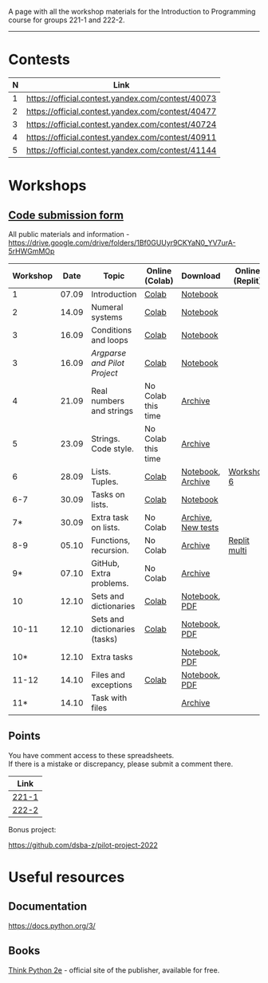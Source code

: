 A page with all the workshop materials for the Introduction to Programming course for groups 221-1 and 222-2.

-----

# Contests

| N | Link |
|---|------|
| 1 | https://official.contest.yandex.com/contest/40073 |
| 2 | https://official.contest.yandex.com/contest/40477 |
| 3 | https://official.contest.yandex.com/contest/40724 |
| 4 | https://official.contest.yandex.com/contest/40911 |
| 5 | https://official.contest.yandex.com/contest/41144 |


# Workshops

## [**Code submission form**][codeform]

All public materials and information - https://drive.google.com/drive/folders/1Bf0GUUyr9CKYaN0_YV7urA-5rHWGmMOp


| Workshop |  Date |           Topic              |      Online (Colab)       |     Download                                  |  Online (Replit)       |
|----------|-------|------------------------------|---------------------------|-----------------------------------------------|------------------------|
| 1        | 07.09 | Introduction                 |     [Colab][w1colab]      | [Notebook][w1dl]                              |                        | 
| 2        | 14.09 | Numeral systems              |    [Colab][w2_num_colab]  | [Notebook][w2_num_dl]                         |                        | 
| 3        | 16.09 | Conditions and loops         |    [Colab][w2_if_colab]   | [Notebook][w2_if_dl]                          |                        | 
| 3        | 16.09 | *Argparse and Pilot Project* |[Colab][w2_argparse_colab] | [Notebook][w2_argparse_dl]                    |                        | 
| 4        | 21.09 | Real numbers and strings     |    No Colab this time     | [Archive][w3_strings_dl]                      |                        | 
| 5        | 23.09 | Strings. Code style.         |    No Colab this time     | [Archive][w3_strings2_dl]                     |                        | 
| 6        | 28.09 | Lists. Tuples.               |      [Colab][w4_1_cl]     | [Notebook][w4_1_dl], [Archive][w4_py]         | [Workshop 6][w4_1_r]   |
| 6-7      | 30.09 | Tasks on lists.              |      [Colab][w4_2_cl]     | [Notebook][w4_2_dl]                           |                        |
| 7*       | 30.09 | Extra task on lists.         |      No Colab             | [Archive][w4_extra], [New tests][w4_newtest]  |                        | 
| 8-9      | 05.10 | Functions, recursion.        |      No Colab             | [Archive][w8]                                 |  [Replit multi][w8_r]  |
| 9*       | 07.10 | GitHub, Extra problems.      |      No Colab             | [Archive][w9p]                                |                        |
| 10       | 12.10 | Sets and dictionaries        |      [Colab][w10c]        | [Notebook][w10], [PDF][w10pdf]                |                        | 
| 10-11    | 12.10 | Sets and dictionaries (tasks)|      [Colab][w11c]        | [Notebook][w11], [PDF][w11pdf]                |                        | 
| 10*      | 12.10 | Extra tasks                  |                           | [Notebook][w10ei], [PDF][w10ep]               |                        | 
| 11-12    | 14.10 | Files and exceptions         |      [Colab][w12c]        | [Notebook][w12i], [PDF][w12pdf]               |                        | 
| 11*      | 14.10 | Task with files              |                           | [Archive][w11pil]                             |                        |

## Points

You have comment access to these spreadsheets.  
If there is a mistake or discrepancy, please submit a comment there.

| Link |
|-------------|
| [221-1](https://docs.google.com/spreadsheets/d/1pDm5pkMTnfvrxfvwpoZlaRLNKfc4i2HQIh3_QKPg6V4/edit?usp=sharing) |
| [222-2](https://docs.google.com/spreadsheets/d/1WbA4aTaWqT_baaN8CiEEkIb0UTLmVJp1ObLef4YSQxg/edit?usp=sharing) |


Bonus project:

https://github.com/dsba-z/pilot-project-2022

# Useful resources

## Documentation

https://docs.python.org/3/

## Books

[Think Python 2e](https://greenteapress.com/wp/think-python-2e/) - official site of the publisher, available for free.

[codeform]: https://docs.google.com/forms/d/e/1FAIpQLSe-rqt0yqQCnEDbGmMhMyEosYOyYXWVbFqH6YkPA2bgrjTNyA/viewform

[w1colab]: https://colab.research.google.com/drive/1-FiCxyZbSGnoJ26-DXDZo0jYAOiVFT4Y
[w1dl]: https://drive.google.com/uc?export=download&id=1-FiCxyZbSGnoJ26-DXDZo0jYAOiVFT4Y

[w2_num_colab]: https://colab.research.google.com/drive/1jR__YPqHxjtJJmyTQ5dfBooSo4_WXOqV
[w2_num_dl]: https://drive.google.com/uc?export=download&id=1jR__YPqHxjtJJmyTQ5dfBooSo4_WXOqV

[w2_if_colab]: https://colab.research.google.com/drive/19-MCsutJtb9NB7iFpmjMDjXXJIDEA86V
[w2_if_dl]: https://drive.google.com/uc?export=download&id=19-MCsutJtb9NB7iFpmjMDjXXJIDEA86V

[w2_argparse_colab]: https://colab.research.google.com/drive/1HoVq-X0k02z9Xz3v-XCQBGZ88rUKWW4B
[w2_argparse_dl]: https://drive.google.com/uc?export=download&id=1HoVq-X0k02z9Xz3v-XCQBGZ88rUKWW4B

[w3_strings_dl]: https://drive.google.com/uc?export=download&id=12nN68oEluxw_8Ovrt5vmeBs4RO4zGFPQ
[w3_strings2_dl]: https://drive.google.com/uc?export=download&id=15ol_KM4iOEc3KKasbNWpTx8kBYXaO6MZ

[w4_1_r]: https://replit.com/@l8doku/Workshop6lists

[w4_1_cl]: https://colab.research.google.com/drive/1jDuF9WzkyIWy794z5fz9vJzh5cXD2E8R
[w4_1_dl]: https://drive.google.com/uc?export=download&id=1jDuF9WzkyIWy794z5fz9vJzh5cXD2E8R

[w4_2_cl]: https://colab.research.google.com/drive/1BG9zMmJyFZwMtetodpkgJaxH2-5x_65C
[w4_2_dl]: https://drive.google.com/uc?export=download&id=1BG9zMmJyFZwMtetodpkgJaxH2-5x_65C

[w4_py]: https://drive.google.com/uc?export=download&id=1Z1xF3ClSJ3D0mTBZvgB4HB93bzidiYn9

[w4_extra]: https://drive.google.com/uc?export=download&id=1PmqjH-HoI7B7sQH35dAza0jE1p1dRxFa
[w4_newtest]: https://drive.google.com/uc?export=download&id=1sJpej6wM5BGSfaxKRYYf_QHnIqIgZw7V

[w8]: https://drive.google.com/uc?export=download&id=114DyMpuwLIDkPTAiVDJjxz1UYqUX0Mo9
[w8_r]: https://replit.com/join/nbutkccbri-l8doku

[w9p]: https://drive.google.com/uc?export=download&id=13xWL_xoV8q9vVvqglngJ-

[w10]: https://drive.google.com/uc?export=download&id=1c2iuUYXmLKUrbqM1viaBDHevZhl-tuTW
[w10c]: https://colab.research.google.com/drive/1c2iuUYXmLKUrbqM1viaBDHevZhl-tuTW
[w10pdf]: https://drive.google.com/uc?export=download&id=12WzXNCpGYW1TZwENFmVQbeV5UT8qpr0r
[w11]: https://drive.google.com/uc?export=download&id=1_-1t7Y9U4AYp2qB_Ha2n5a-3U-iB8im3
[w11c]: https://colab.research.google.com/drive/1_-1t7Y9U4AYp2qB_Ha2n5a-3U-iB8im3
[w11pdf]: https://drive.google.com/uc?export=download&id=1CLYuwDXxYdm7Z2ln7rxRvtFMd1B9wgE0

[w10ep]: https://drive.google.com/file/d/1nweMX3w019ihoTox_7VHzXgHTqCXUr2V/view?usp=sharing
[w10ei]: https://drive.google.com/uc?export=download&id=1dsGSrWK4Cldp6hAnVTNOGwklCQui9Qzt

[w12pdf]: https://drive.google.com/uc?export=download&id=1CcBRDldXrdsviT5fxt15MzLpLnB1lPnQ
[w12c]: https://colab.research.google.com/drive/1NFhpUAsBaQjQxxxgfzWG8mmL1ru1c1a0
[w12i]: https://drive.google.com/uc?export=download&id=1NFhpUAsBaQjQxxxgfzWG8mmL1ru1c1a0

[w11pil]: https://drive.google.com/uc?export=download&id=1LwA0Wh5OKItr-QUolH_uO2pqBoS2R1Yh
